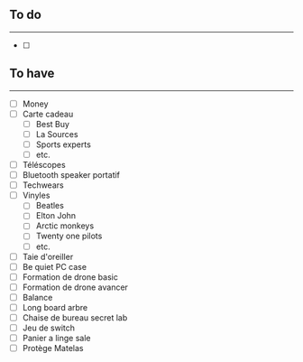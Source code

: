 ## To do
----
- [ ] 
## To have
----
- [ ] Money
- [ ] Carte cadeau
	- [ ] Best Buy
	- [ ] La Sources
	- [ ] Sports experts
	- [ ] etc.
- [ ] Téléscopes
- [ ] Bluetooth speaker portatif
- [ ] Techwears
- [ ] Vinyles
	- [ ] Beatles
	- [ ] Elton John
	- [ ] Arctic monkeys
	- [ ] Twenty one pilots
	- [ ] etc.
- [ ] Taie d'oreiller
- [ ] Be quiet PC case
- [ ] Formation de drone basic
- [ ] Formation de drone avancer
- [ ] Balance
- [ ] Long board arbre 
- [ ] Chaise de bureau secret lab
- [ ] Jeu de switch
- [ ] Panier a linge sale
- [ ] Protège Matelas